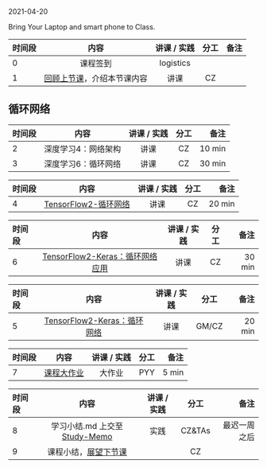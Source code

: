 2021-04-20

Bring Your Laptop and smart phone  to Class. 

| 时间段 |  内容    | 讲课 / 实践     |  分工  |  备注       |
| :---   |   :----:    |   :----:    |    :----:    | ---: |
|   0    |  课程签到     |  logistics   |          |        |
|   1    |  [回顾上节课](../WW8/WW8-Plan.md)，介绍本节课内容     |  讲课    |     CZ     |       |


## 循环网络
| 时间段 |          内容        | 讲课 / 实践 | 分工  | 备注 |
| :----- | :-------------------: | :------: | :---: | ---: |
|   2    | 深度学习4：网络架构   |    讲课     |  CZ   |   10 min     |
|   3    | 深度学习6：循环网络   |    讲课     |  CZ   |   30 min     |


| 时间段 |  内容    |  讲课 / 实践     |  分工  |  备注       |
| :----  |   :----:    |   :----:    |    :----:    | ---: |
|   4    | [TensorFlow2-循环网络](../../../DeepLearning/TensorFlow2-rnn-basic.md)   | 讲课 |  CZ   |  20 min   |


|时间段 |  内容    |  讲课 / 实践     |  分工  |  备注       |
| :---  |   :----:    |   :----:    |    :----:    | ---: |
|   6   | [TensorFlow2-Keras：循环网络应用](../../../DeepLearning/TensorFlow2-rnn-basic.md)   | 讲课 |  CZ   |  30 min   |

|时间段 |  内容    |  讲课 / 实践     |  分工  |  备注       |
| :---  |   :----:    |   :----:    |    :----:    | ---: |
|   5   | [TensorFlow2-Keras：循环网络](../../../DeepLearning/TensorFlow2-rnn-basic.md)   | 讲课 |  GM/CZ   |  20 min   |


|时间段 |  内容    |  讲课 / 实践     |  分工  |  备注       |
| :---  |   :----:    |   :----:    |    :----:    | ---: |
|   7   | [课程大作业](../../..//Course-Projects/4_Final_Project/BDMI-2020A-大作业-说明.md)   | 大作业 |  PYY   |  5 min   |


|时间段  |  内容    |  讲课 / 实践     |  分工  |  备注       |
| :---  |   :----:    |   :----:    |    :----:    | ---: |
|   8   | 学习小结.md 上交至[Study-Memo](../../Study-Memo)   |  实践    |     CZ&TAs     |   最迟一周之后     |
|   9   | 课程小结，[展望下节课](../../Part2/WW10/WW10-Plan.md)    |     |  CZ   |       |

